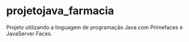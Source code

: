# projetojava_farmacia
Projeto utilizando a linguagem de programação Java com Primefaces e JavaServer Faces.
